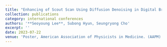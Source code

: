 ```yaml
---
title: "Enhancing of Scout Scan Using Diffusion Denoising in Digital Breast Tomosynthesis"
collection: publications
category: international conferences
authors: '**Seoyoung Lee**, Subong Hyun, Seungryong Cho'
excerpt: ''
date: 2023-07-22
venue: 'Poster, American Association of Physicists in Medicine. (AAPM)'
---
```

